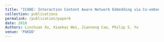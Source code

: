 ```yaml
---
title: "ICANE: Interaction Content Aware Network Embedding via Co-embedding of Nodes and Edges"
collection: publications
permalink: /publication/paper6
date: 2018
Authors: Linchuan Xu, Xiaokai Wei, Jiannong Cao, Philip S. Yu
venue: 'PAKDD'
---
```

